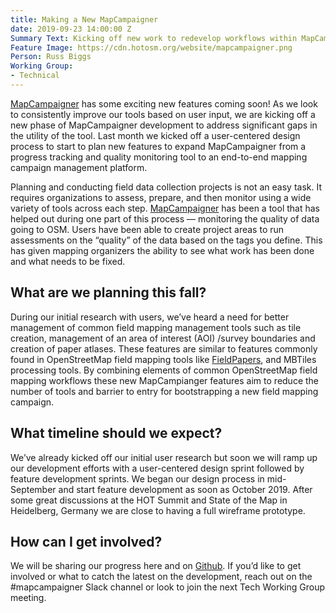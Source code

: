 ```yaml
---
title: Making a New MapCampaigner
date: 2019-09-23 14:00:00 Z
Summary Text: Kicking off new work to redevelop workflows within MapCampaigner
Feature Image: https://cdn.hotosm.org/website/mapcampaigner.png
Person: Russ Biggs
Working Group:
- Technical
---
```


[MapCampaigner](https://campaigns.hotosm.org/) has some exciting new features coming soon! As we look to consistently improve our tools based on user input, we are kicking off a new phase of MapCampaigner development to address significant gaps in the utility of the tool. Last month we kicked off a user-centered design process to start to plan new features to expand MapCampaigner from a progress tracking and quality monitoring tool to an end-to-end mapping campaign management platform.

Planning and conducting field data collection projects is not an easy task. It requires organizations to assess, prepare, and then monitor using a wide variety of tools across each step. [MapCampaigner](https://campaigns.hotosm.org/) has been a tool that has helped out during one part of this process — monitoring the quality of data going to OSM. Users have been able to create project areas to run assessments on the “quality” of the data based on the tags you define. This has given mapping organizers the ability to see what work has been done and what needs to be fixed.

## What are we planning this fall?

During our initial research with users, we’ve heard a need for better management of common field mapping management tools such as tile creation, management of an area of interest (AOI) /survey boundaries and creation of paper atlases. These features are similar to features commonly found in OpenStreetMap field mapping tools like [FieldPapers](http://fieldpapers.org/), and MBTiles processing tools. By combining elements of common OpenStreetMap field mapping workflows these new MapCampianger features aim to reduce the number of tools and barrier to entry for bootstrapping a new field mapping campaign.

## What timeline should we expect?

We’ve already kicked off our initial user research but soon we will ramp up our development efforts with a user-centered design sprint followed by feature development sprints.
We began our design process in mid-September and start feature development as soon as October 2019. After some great discussions at the HOT Summit and State of the Map in Heidelberg, Germany we are close to having a full wireframe prototype.

## How can I get involved?

We will be sharing our progress here and on [Github](https://github.com/hotosm/mapcampaigner). If you’d like to get involved or what to catch the latest on the development, reach out on the #mapcampaigner Slack channel or look to join the next Tech Working Group meeting.